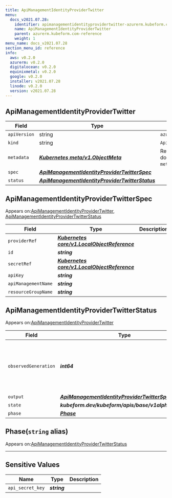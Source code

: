 ```yaml
---
title: ApiManagementIdentityProviderTwitter
menu:
  docs_v2021.07.28:
    identifier: apimanagementidentityprovidertwitter-azurerm.kubeform.com
    name: ApiManagementIdentityProviderTwitter
    parent: azurerm.kubeform.com-reference
    weight: 1
menu_name: docs_v2021.07.28
section_menu_id: reference
info:
  aws: v0.2.0
  azurerm: v0.2.0
  digitalocean: v0.2.0
  equinixmetal: v0.2.0
  google: v0.2.0
  installer: v2021.07.28
  linode: v0.2.0
  version: v2021.07.28
---
```


## ApiManagementIdentityProviderTwitter
| Field | Type | Description |
| ------ | ----- | ----------- |
| `apiVersion` | string | `azurerm.kubeform.com/v1alpha1` |
|    `kind` | string | `ApiManagementIdentityProviderTwitter` |
| `metadata` | ***[Kubernetes meta/v1.ObjectMeta](https://v1-18.docs.kubernetes.io/docs/reference/generated/kubernetes-api/v1.18/#objectmeta-v1-meta)***|Refer to the Kubernetes API documentation for the fields of the `metadata` field.|
| `spec` | ***[ApiManagementIdentityProviderTwitterSpec](#apimanagementidentityprovidertwitterspec)***||
| `status` | ***[ApiManagementIdentityProviderTwitterStatus](#apimanagementidentityprovidertwitterstatus)***||
## ApiManagementIdentityProviderTwitterSpec

Appears on:[ApiManagementIdentityProviderTwitter](#apimanagementidentityprovidertwitter), [ApiManagementIdentityProviderTwitterStatus](#apimanagementidentityprovidertwitterstatus)

| Field | Type | Description |
| ------ | ----- | ----------- |
| `providerRef` | ***[Kubernetes core/v1.LocalObjectReference](https://v1-18.docs.kubernetes.io/docs/reference/generated/kubernetes-api/v1.18/#localobjectreference-v1-core)***||
| `id` | ***string***||
| `secretRef` | ***[Kubernetes core/v1.LocalObjectReference](https://v1-18.docs.kubernetes.io/docs/reference/generated/kubernetes-api/v1.18/#localobjectreference-v1-core)***||
| `apiKey` | ***string***||
| `apiManagementName` | ***string***||
| `resourceGroupName` | ***string***||
## ApiManagementIdentityProviderTwitterStatus

Appears on:[ApiManagementIdentityProviderTwitter](#apimanagementidentityprovidertwitter)

| Field | Type | Description |
| ------ | ----- | ----------- |
| `observedGeneration` | ***int64***| ***(Optional)*** Resource generation, which is updated on mutation by the API Server.|
| `output` | ***[ApiManagementIdentityProviderTwitterSpec](#apimanagementidentityprovidertwitterspec)***| ***(Optional)*** |
| `state` | ***kubeform.dev/kubeform/apis/base/v1alpha1.State***| ***(Optional)*** |
| `phase` | ***[Phase](#phase)***| ***(Optional)*** |
## Phase(`string` alias)

Appears on:[ApiManagementIdentityProviderTwitterStatus](#apimanagementidentityprovidertwitterstatus)

---
## Sensitive Values
| Name | Type | Description |
|------|------|-------------|
| `api_secret_key` | ***string*** ||
